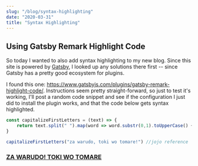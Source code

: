 ```yaml
---
slug: "/blog/syntax-highlighting"
date: "2020-03-31"
title: "Syntax Highlighting"
---
```

## Using Gatsby Remark Highlight Code

So today I wanted to also add syntax highlighting to my new blog.  Since this site is powered by <a href="https://www.gatsbyjs.com/" rel="noreferrer" target="_blank">Gatsby</a>, I looked up any solutions there first -- since Gatsby has a pretty good ecosystem for plugins.  

I found this one: https://www.gatsbyjs.com/plugins/gatsby-remark-highlight-code/.  Instructions seem pretty straight-forward, so just to test it's working, I'll post a random code snippet and see if the configuration I just did to install the plugin works, and that the code below gets syntax highlighted.

```js
const capitalizeFirstLetters = (text) => {
    return text.split(" ").map(word => word.substr(0,1).toUpperCase() + word.substr(1)).join(" ");
}

capitalizeFirstLetters("za warudo, toki wo tomare!") //jojo reference
```

<div class="text-center emb-img">
<blockquote class="imgur-embed-pub" lang="en" data-id="a/qOmhg" data-context="false" ></blockquote>
<h3><a href="https://www.youtube.com/watch?v=VtzvlXL9gXk" target="_blank" rel="noreferrer">ZA WARUDO! TOKI WO TOMARE</h3>
</div>